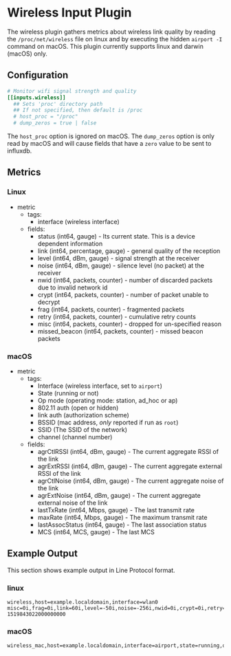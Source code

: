 # Wireless Input Plugin

The wireless plugin gathers metrics about wireless link quality by reading the `/proc/net/wireless` file on linux and by executing the hidden `airport -I` command on macOS. This plugin currently supports linux and darwin (macOS) only.

## Configuration

```toml
# Monitor wifi signal strength and quality
[[inputs.wireless]]
  ## Sets 'proc' directory path
  ## If not specified, then default is /proc
  # host_proc = "/proc"
  # dump_zeros = true | false
```
The `host_proc` option is ignored on macOS. The `dump_zeros` option is only read by macOS and will cause fields that have a `zero` value to be sent to influxdb.
## Metrics

### Linux
- metric
  - tags:
    - interface (wireless interface)
  - fields:
    - status (int64, gauge) - Its current state. This is a device dependent information
    - link (int64, percentage, gauge) - general quality of the reception
    - level (int64, dBm, gauge) - signal strength at the receiver
    - noise (int64, dBm, gauge) - silence level (no packet) at the receiver
    - nwid (int64, packets, counter) - number of discarded packets due to invalid network id
    - crypt (int64, packets, counter) - number of packet unable to decrypt
    - frag (int64, packets, counter) - fragmented packets
    - retry (int64, packets, counter) - cumulative retry counts
    - misc (int64, packets, counter) - dropped for un-specified reason
    - missed_beacon (int64, packets, counter) - missed beacon packets

### macOS
  - metric
    - tags:
      - Interface (wireless interface, set to `airport`)
      - State (running or not)
      - Op mode (operating mode: station, ad_hoc or ap)
      - 802.11 auth (open or hidden)
      - link auth (authorization scheme)
      - BSSID (mac address, _only_ reported if run as `root`)
      - SSID (The SSID of the network)
      - channel (channel number)
    - fields:
      - agrCtlRSSI (int64, dBm, gauge) - The current aggregate RSSI of the link
      - agrExtRSSI (int64, dBm, gauge) - The current aggregate external RSSI of the link
      - agrCtlNoise (int64, dBm, gauge) - The current aggregate noise of the link
      - agrExtNoise (int64, dBm, gauge) - The current aggregate external noise of the link
      - lastTxRate (int64, Mbps, gauge) - The last transmit rate
      - maxRate (int64, Mbps, gauge) - The maximum transmit rate
      - lastAssocStatus (int64, gauge) - The last association status
      - MCS (int64, MCS, gauge) - The last MCS
## Example Output

This section shows example output in Line Protocol format.

### linux
```shell
wireless,host=example.localdomain,interface=wlan0 misc=0i,frag=0i,link=60i,level=-50i,noise=-256i,nwid=0i,crypt=0i,retry=1525i,missed_beacon=0i,status=0i 1519843022000000000
```

### macOS

```bash
wireless_mac,host=example.localdomain,interface=airport,state=running,op_mode=station,802.11_auth=open,link_auth=wpa2-psk,SSID=network_name,channel=153,80 MCS=8,NSS=3,agrCtlRSSI=-256i,agrCtlNoise=-256i,maxRate=450i,lastTxRate=100i,guardInterval=400 1519843022000000000
```
